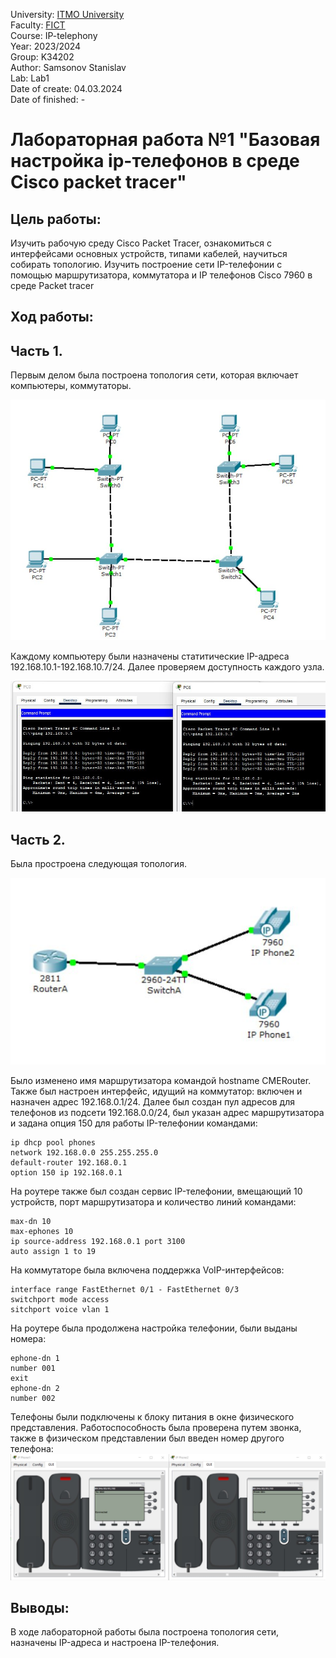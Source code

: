 University: [ITMO University](https://itmo.ru/ru/) <br/>
Faculty: [FICT](https://fict.itmo.ru) <br/>
Course: IP-telephony <br/>
Year: 2023/2024 <br/>
Group: K34202 <br/>
Author: Samsonov Stanislav <br/>
Lab: Lab1 <br/>
Date of create: 04.03.2024 <br/>
Date of finished: - <br/>

# Лабораторная работа №1 "Базовая настройка ip-телефонов в среде Сisco packet tracer"  

## Цель работы:  
   Изучить рабочую среду Cisco Packet Tracer, ознакомиться с интерфейсами основных устройств, типами кабелей, научиться собирать топологию. Изучить построение сети IP-телефонии с помощью маршрутизатора, коммутатора и IP телефонов Cisco 7960 в среде Packet tracer

## Ход работы:  
## Часть 1.  
   Первым делом была построена топология сети, которая включает компьютеры, коммутаторы.
   
![.](https://github.com/Slabhide/2023_2024-ip-telephony-k34202-Samsonov-Stanislav/blob/main/lab1/img/1.jpg)  

   Каждому компьютеру были назначены статитические IP-адреса 192.168.10.1-192.168.10.7/24.
   Далее проверяем доступность каждого узла.  
   
![.](https://github.com/Slabhide/2023_2024-ip-telephony-k34202-Samsonov-Stanislav/blob/main/lab1/img/2.jpg)  

## Часть 2.  
   Была простроена следующая топология.  
   
![.](https://github.com/Slabhide/2023_2024-ip-telephony-k34202-Samsonov-Stanislav/blob/main/lab1/img/3.jpg)  
   
Было изменено имя маршрутизатора командой hostname CMERouter.
Также был настроен интерфейс, идущий на коммутатор: включен и назначен адрес 192.168.0.1/24.
Далее был создан пул адресов для телефонов из подсети 192.168.0.0/24, был указан адрес маршрутизатора и задана опция 150 для работы IP-телефонии командами:
```
ip dhcp pool phones
network 192.168.0.0 255.255.255.0
default-router 192.168.0.1
option 150 ip 192.168.0.1
```
На роутере также был создан сервис IP-телефонии, вмещающий 10 устройств, порт маршрутизатора и количество линий командами:
```
max-dn 10
max-ephones 10
ip source-address 192.168.0.1 port 3100
auto assign 1 to 19
```
На коммутаторе была включена поддержка VoIP-интерфейсов:
```
interface range FastEthernet 0/1 - FastEthernet 0/3
switchport mode access
sitchport voice vlan 1
```
На роутере была продолжена настройка телефонии, были выданы номера:
```
ephone-dn 1
number 001
exit
ephone-dn 2
number 002
```
Телефоны были подключены к блоку питания в окне физического представления. Работоспособность была проверена путем звонка, также в физическом представлении был введен номер другого телефона:
![.](https://github.com/Slabhide/2023_2024-ip-telephony-k34202-Samsonov-Stanislav/blob/main/lab1/img/4.jpg)  
## Выводы: ##
В ходе лабораторной работы была построена топология сети, назначены IP-адреса и настроена IP-телефония.



